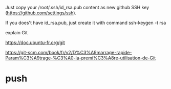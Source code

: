 Just copy your /root/.ssh/id_rsa.pub content as new github SSH key (https://github.com/settings/ssh).

If you does't have id_rsa.pub, just create it with command ssh-keygen -t rsa

  explain
  Git

https://doc.ubuntu-fr.org/git


https://git-scm.com/book/fr/v2/D%C3%A9marrage-rapide-Param%C3%A9trage-%C3%A0-la-premi%C3%A8re-utilisation-de-Git
# push
